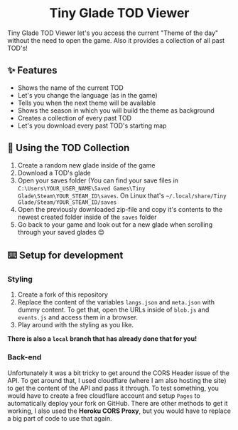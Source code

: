 # <div align="center">Tiny Glade TOD Viewer</div>


Tiny Glade TOD Viewer let's you access the current "Theme of the day" without the need to open the game. Also it provides a collection of all past TOD's!

## ✨ Features

- Shows the name of the current TOD
- Let's you change the language (as in the game)
- Tells you when the next theme will be available
- Shows the season in which you will build the theme as background
- Creates a collection of every past TOD
- Let's you download every past TOD's starting map

## 🛜 Using the TOD Collection

1. Create a random new glade inside of the game
2. Download a TOD's glade
3. Open your saves folder (You can find your save files in ``C:\Users\YOUR_USER_NAME\Saved Games\Tiny Glade\Steam\YOUR_STEAM_ID\saves``. On Linux that's ``~/.local/share/Tiny Glade/Steam/YOUR_STEAM_ID/saves``
4. Open the previously downloaded zip-file and copy it's contents to the newest created folder inside of the ``saves`` folder
5. Go back to your game and look out for a new glade when scrolling through your saved glades 😊

## ⌨️ Setup for development

### Styling 
1. Create a fork of this repository
2. Replace the content of the variables ``langs.json`` and ``meta.json`` with dummy content. To get that, open the URLs inside of ``blob.js`` and ``events.js`` and access them in a browser.
3. Play around with the styling as you like.

**There is also a ``local`` branch that has already done that for you!**

### Back-end
Unfortunately it was a bit tricky to get around the CORS Header issue of the API. To get around that, I used cloudflare (where I am also hosting the site) to get the content of the API and pass it through. To test something, you would have to create a free cloudflare account and setup ``Pages`` to automatically deploy your fork on GitHub. There are other methods to get it working, I also used the **Heroku CORS Proxy**, but you would have to replace a big part of code to use that again.
